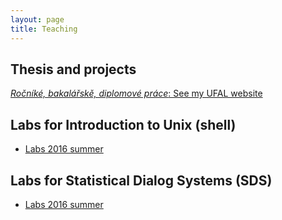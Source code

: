 ```yaml
---
layout: page
title: Teaching
---
```


## Thesis and projects
[*Ročníké, bakalářskě, diplomové práce*: See my UFAL website](https://ufal.mff.cuni.cz/ondrej-platek#projects)


## Labs for Introduction to Unix (shell)
- [Labs 2016 summer](/2016/02/02/labs-unix/)


## Labs for Statistical Dialog Systems (SDS)
- [Labs 2016 summer](/2016/02/20/labs-sds/)

